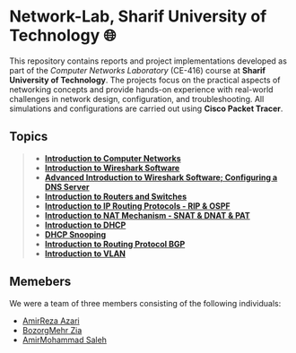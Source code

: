 # **Network-Lab, Sharif University of Technology** 🌐

This repository contains reports and project implementations developed as part of the *Computer Networks Laboratory* (CE-416) course at **Sharif University of Technology**. The projects focus on the practical aspects of networking concepts and provide hands-on experience with real-world challenges in network design, configuration, and troubleshooting. All simulations and configurations are carried out using **Cisco Packet Tracer**.

## **Topics**
> *  **[Introduction to Computer Networks](https://github.com/Amirreza81/Network-Lab/tree/main/AZ1)**
> * **[Introduction to Wireshark Software](https://github.com/Amirreza81/Network-Lab/tree/main/AZ2)**
> * **[Advanced Introduction to Wireshark Software; Configuring a DNS Server](https://github.com/Amirreza81/Network-Lab/tree/main/AZ3)**
> * **[Introduction to Routers and Switches](https://github.com/Amirreza81/Network-Lab/tree/main/AZ4)**
> * **[Introduction to IP Routing Protocols - RIP & OSPF](https://github.com/Amirreza81/Network-Lab/tree/main/AZ5)**
> * **[Introduction to NAT Mechanism - SNAT & DNAT & PAT](https://github.com/Amirreza81/Network-Lab/tree/main/AZ6)**
> * **[Introduction to DHCP](https://github.com/Amirreza81/Network-Lab/tree/main/AZ7)**
> * **[DHCP Snooping](https://github.com/Amirreza81/Network-Lab/tree/main/AZ8)**
> * **[Introduction to Routing Protocol BGP](https://github.com/Amirreza81/Network-Lab/tree/main/AZ9)**
> * **[Introduction to VLAN](https://github.com/Amirreza81/Network-Lab/tree/main/AZ10)**

## **Memebers**
We were a team of three members consisting of the following individuals:
- [AmirReza Azari](https://github.com/Amirreza81)
- [BozorgMehr Zia](https://github.com/BozorgmehrZia)
- [AmirMohammad Saleh](https://github.com/amirmohammad2001)
